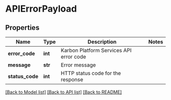 # APIErrorPayload

## Properties
Name | Type | Description | Notes
------------ | ------------- | ------------- | -------------
**error_code** | **int** | Karbon Platform Services API error code | 
**message** | **str** | Error message | 
**status_code** | **int** | HTTP status code for the response | 

[[Back to Model list]](../README.md#documentation-for-models) [[Back to API list]](../README.md#documentation-for-api-endpoints) [[Back to README]](../README.md)

